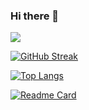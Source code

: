 ### Hi there 👋
![](https://komarev.com/ghpvc/?username=Atomic-C&color=green)

[![GitHub Streak](http://github-readme-streak-stats.herokuapp.com?user=Atomic-C&theme=hacker&hide_border=true)](https://git.io/streak-stats)



[![Top Langs](https://github-readme-stats.vercel.app/api/top-langs/?username=Atomic-C&layout=compact)](https://github.com/Atomic-C/github-readme-stats)

[![Readme Card](https://github-readme-stats.vercel.app/api/pin/?username=Atomic-C&repo=Masonry)](https://github.com/Atomic-C/ecommerce-masonry)

<!--
**Atomic-C/Atomic-C** is a ✨ _special_ ✨ repository because its `README.md` (this file) appears on your GitHub profile.

Here are some ideas to get you started:

- 🔭 I’m currently working on ...
- 🌱 I’m currently learning ...
- 👯 I’m looking to collaborate on ...
- 🤔 I’m looking for help with ...
- 💬 Ask me about ...
- 📫 How to reach me: ...
- 😄 Pronouns: ...
- ⚡ Fun fact: ...
-->
